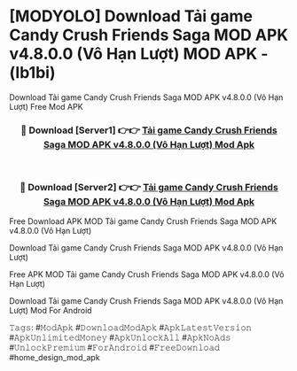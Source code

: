 # [MODYOLO] Download Tải game Candy Crush Friends Saga MOD APK v4.8.0.0 (Vô Hạn Lượt) MOD APK - (lb1bi)
Download Tải game Candy Crush Friends Saga MOD APK v4.8.0.0 (Vô Hạn Lượt) Free Mod APK

<div align="center">
<h3>🔴 Download [Server1] 👉👉 <a href="https://apk-comot.site?title=Tải_game_Candy_Crush_Friends_Saga_MOD_APK_v4.8.0.0_(Vô_Hạn_Lượt)">Tải game Candy Crush Friends Saga MOD APK v4.8.0.0 (Vô Hạn Lượt) Mod Apk</a></h3><br>

<h3>🔴 Download [Server2] 👉👉 <a href="https://apk-comot.site?title=Tải_game_Candy_Crush_Friends_Saga_MOD_APK_v4.8.0.0_(Vô_Hạn_Lượt)">Tải game Candy Crush Friends Saga MOD APK v4.8.0.0 (Vô Hạn Lượt) Mod Apk</a></h3>
</div>


Free Download APK MOD Tải game Candy Crush Friends Saga MOD APK v4.8.0.0 (Vô Hạn Lượt)

Download Tải game Candy Crush Friends Saga MOD APK v4.8.0.0 (Vô Hạn Lượt) 

Free APK MOD Tải game Candy Crush Friends Saga MOD APK v4.8.0.0 (Vô Hạn Lượt) 

Download Tải game Candy Crush Friends Saga MOD APK v4.8.0.0 (Vô Hạn Lượt) Mod For Android

𝚃𝚊𝚐𝚜: #𝙼𝚘𝚍𝙰𝚙𝚔 #𝙳𝚘𝚠𝚗𝚕𝚘𝚊𝚍𝙼𝚘𝚍𝙰𝚙𝚔 #𝙰𝚙𝚔𝙻𝚊𝚝𝚎𝚜𝚝𝚅𝚎𝚛𝚜𝚒𝚘𝚗 #𝙰𝚙𝚔𝚄𝚗𝚕𝚒𝚖𝚒𝚝𝚎𝚍𝙼𝚘𝚗𝚎𝚢 #𝙰𝚙𝚔𝚄𝚗𝚕𝚘𝚌𝚔𝙰𝚕𝚕 #𝙰𝚙𝚔𝙽𝚘𝙰𝚍𝚜 #𝚄𝚗𝚕𝚘𝚌𝚔𝙿𝚛𝚎𝚖𝚒𝚞𝚖 #𝙵𝚘𝚛𝙰𝚗𝚍𝚛𝚘𝚒𝚍 #𝙵𝚛𝚎𝚎𝙳𝚘𝚠𝚗𝚕𝚘𝚊𝚍 #home_design_mod_apk